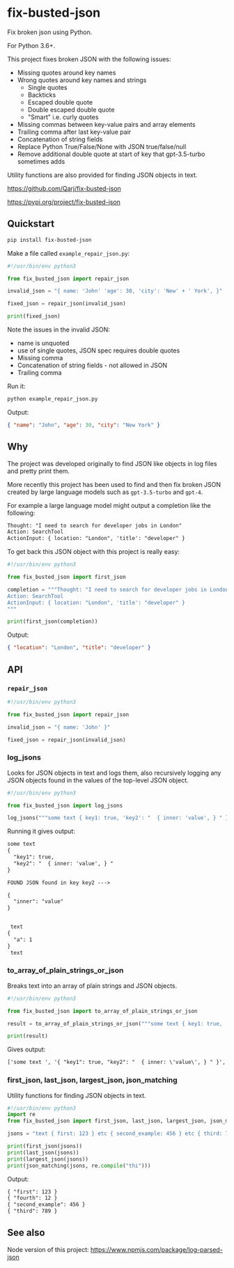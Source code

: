 # fix-busted-json

Fix broken json using Python.

For Python 3.6+.

This project fixes broken JSON with the following issues:

-   Missing quotes around key names
-   Wrong quotes around key names and strings
    -   Single quotes
    -   Backticks
    -   Escaped double quote
    -   Double escaped double quote
    -   "Smart" i.e. curly quotes
-   Missing commas between key-value pairs and array elements
-   Trailing comma after last key-value pair
-   Concatenation of string fields
-   Replace Python True/False/None with JSON true/false/null
-   Remove additional double quote at start of key that gpt-3.5-turbo sometimes adds

Utility functions are also provided for finding JSON objects in text.

https://github.com/Qarj/fix-busted-json

https://pypi.org/project/fix-busted-json

## Quickstart

```sh
pip install fix-busted-json
```

Make a file called `example_repair_json.py`:

```py
#!/usr/bin/env python3

from fix_busted_json import repair_json

invalid_json = "{ name: 'John' 'age': 30, 'city': 'New' + ' York', }"

fixed_json = repair_json(invalid_json)

print(fixed_json)
```

Note the issues in the invalid JSON:

-   name is unquoted
-   use of single quotes, JSON spec requires double quotes
-   Missing comma
-   Concatenation of string fields - not allowed in JSON
-   Trailing comma

Run it:

```sh
python example_repair_json.py
```

Output:

```json
{ "name": "John", "age": 30, "city": "New York" }
```

## Why

The project was developed originally to find JSON like objects in log files and pretty print them.

More recently this project has been used to find and then fix broken JSON created by large language models such as `gpt-3.5-turbo` and `gpt-4`.

For example a large language model might output a completion like the following:

```txt
Thought: "I need to search for developer jobs in London"
Action: SearchTool
ActionInput: { location: "London", 'title': "developer" }
```

To get back this JSON object with this project is really easy:

```py
#!/usr/bin/env python3

from fix_busted_json import first_json

completion = """Thought: "I need to search for developer jobs in London"
Action: SearchTool
ActionInput: { location: "London", 'title': "developer" }
"""

print(first_json(completion))
```

Output:

```json
{ "location": "London", "title": "developer" }
```

## API

### `repair_json`

```py
#!/usr/bin/env python3

from fix_busted_json import repair_json

invalid_json = "{ name: 'John' }"

fixed_json = repair_json(invalid_json)
```

### log_jsons

Looks for JSON objects in text and logs them, also recursively logging any JSON objects found in the values of the top-level JSON object.

```py
#!/usr/bin/env python3

from fix_busted_json import log_jsons

log_jsons("""some text { key1: true, 'key2': "  { inner: 'value', } " } text { a: 1 } text""")
```

Running it gives output:

```txt
some text
{
  "key1": true,
  "key2": "  { inner: 'value', } "
}

FOUND JSON found in key key2 --->

{
  "inner": "value"
}


 text
{
  "a": 1
}
 text
```

### to_array_of_plain_strings_or_json

Breaks text into an array of plain strings and JSON objects.

```py
#!/usr/bin/env python3

from fix_busted_json import to_array_of_plain_strings_or_json

result = to_array_of_plain_strings_or_json("""some text { key1: true, 'key2': "  { inner: 'value', } " } text { a: 1 } text""")

print(result)
```

Gives output:

```txt
['some text ', '{ "key1": true, "key2": "  { inner: \'value\', } " }', ' text ', '{ "a": 1 }', ' text']
```

### first_json, last_json, largest_json, json_matching

Utility functions for finding JSON objects in text.

```py
#!/usr/bin/env python3
import re
from fix_busted_json import first_json, last_json, largest_json, json_matching

jsons = "text { first: 123 } etc { second_example: 456 } etc { third: 789 } { fourth: 12 }"

print(first_json(jsons))
print(last_json(jsons))
print(largest_json(jsons))
print(json_matching(jsons, re.compile("thi")))
```

Output:

```txt
{ "first": 123 }
{ "fourth": 12 }
{ "second_example": 456 }
{ "third": 789 }
```

## See also

Node version of this project: https://www.npmjs.com/package/log-parsed-json
